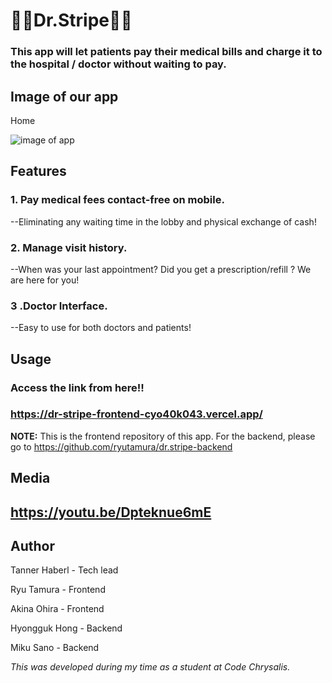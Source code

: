 # 👨‍⚕️Dr.Stripe👩‍⚕️
 
### This app will let patients pay their medical bills and charge it to the hospital / doctor without waiting to pay. 

## Image of our app

Home

<img src="https://i.ibb.co/rfKhhGd/2020-09-25-12-29-21.png" alt="image of app" title="app">

## Features  

### 1. Pay medical fees contact-free on mobile.
--Eliminating any waiting time in the lobby and physical exchange of cash!
 
### 2. Manage visit history.
--When was your last appointment? Did you get a prescription/refill ? We are here for you!

### 3 .Doctor Interface.
--Easy to use for both doctors and patients!

## Usage
### Access the link from here!! 
### https://dr-stripe-frontend-cyo40k043.vercel.app/

**NOTE:** This is the frontend repository of this app. For the backend, please go to 
https://github.com/ryutamura/dr.stripe-backend

## Media 

## https://youtu.be/Dpteknue6mE

## Author 

Tanner Haberl - Tech lead 

Ryu Tamura - Frontend 

Akina Ohira - Frontend

Hyongguk Hong - Backend

Miku Sano - Backend 

*This was developed during my time as a student at Code Chrysalis.* 
